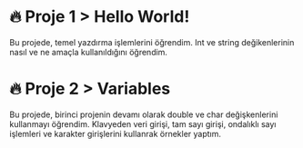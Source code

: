 # :fire: Proje 1 > Hello World!
Bu projede, temel yazdırma işlemlerini öğrendim. Int ve string değikenlerinin nasıl ve ne amaçla kullanıldığını öğrendim.
# :fire: Proje 2 > Variables
Bu projede, birinci projenin devamı olarak double ve char değişkenlerini kullanmayı öğrendim. Klavyeden veri girişi, tam sayı girişi, ondalıklı sayı işlemleri ve karakter girişlerini kullanrak örnekler yaptım.
